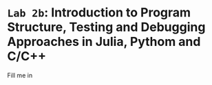 # `Lab 2b`: Introduction to Program Structure, Testing and Debugging Approaches in Julia, Pythom and C/C++
Fill me in